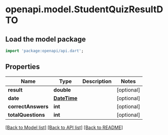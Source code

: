# openapi.model.StudentQuizResultDTO

## Load the model package
```dart
import 'package:openapi/api.dart';
```

## Properties
Name | Type | Description | Notes
------------ | ------------- | ------------- | -------------
**result** | **double** |  | [optional] 
**date** | [**DateTime**](DateTime.md) |  | [optional] 
**correctAnswers** | **int** |  | [optional] 
**totalQuestions** | **int** |  | [optional] 

[[Back to Model list]](../README.md#documentation-for-models) [[Back to API list]](../README.md#documentation-for-api-endpoints) [[Back to README]](../README.md)


